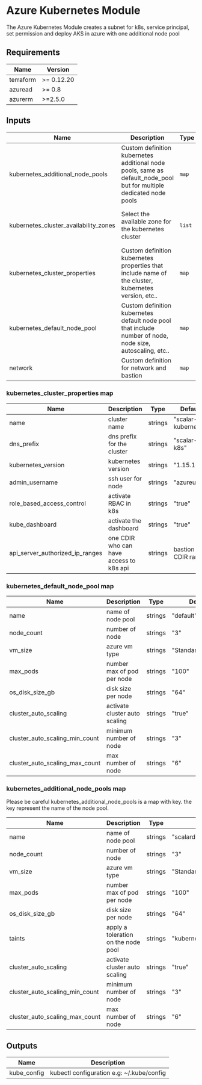 # Azure Kubernetes Module

The Azure Kubernetes Module creates a subnet for k8s, service principal, set permission and deploy AKS in azure with one additional node pool

## Requirements

| Name | Version |
|------|---------|
| terraform | >= 0.12.20 |
| azuread | >= 0.8 |
| azurerm | >=2.5.0 |

## Inputs

| Name | Description | Type | Default | Required |
|------|-------------|------|---------|:--------:|
| kubernetes_additional_node_pools | Custom definition kubernetes additional node pools, same as default_node_pool but for multiple dedicated node pools | `map` | `{}` | no |
| kubernetes_cluster_availability_zones | Select the available zone for the kubernetes cluster | `list` | <pre>[<br>"1",<br>"2",<br>"3"<br>]</pre> | no |
| kubernetes_cluster_properties | Custom definition kubernetes properties that include name of the cluster, kubernetes version, etc.. | `map` | `{}` | no |
| kubernetes_default_node_pool | Custom definition kubernetes default node pool that include number of node, node size, autoscaling, etc.. | `map` | `{}` | no |
| network | Custom definition for network and bastion | `map` | `{}` | no |

### kubernetes_cluster_properties map

| Name | Description | Type | Default | Required |
|------|-------------|------|---------|:--------:|
| name | cluster name | strings | "scalar-kubernetes" | no |
| dns_prefix | dns prefix for the cluster | strings | "scalar-k8s" | no |
| kubernetes_version | kubernetes version | strings | "1.15.10" | no|
| admin_username | ssh user for node | strings | "azureuser" | no |
| role_based_access_control | activate RBAC in k8s | strings | "true" | no |
| kube_dashboard | activate the dashboard | strings | "true" | no |
| api_server_authorized_ip_ranges | one CDIR who can have access to k8s api | strings | bastion CDIR range | no |

### kubernetes_default_node_pool map

| Name | Description | Type | Default | Required |
|------|-------------|------|---------|:--------:|
| name | name of node pool | strings | "default" | no |
| node_count | number of node | strings | "3" | no |
| vm_size | azure vm type | strings | "Standard_DS2_v2" | no |
| max_pods | number max of pod per node | strings | "100" | no |
| os_disk_size_gb | disk size per node | strings | "64" | no |
| cluster_auto_scaling | activate cluster auto scaling | strings | "true" | no |
| cluster_auto_scaling_min_count | minimum number of node| strings | "3" | no |
| cluster_auto_scaling_max_count | max number of node | strings | "6" | no |

### kubernetes_additional_node_pools map

Please be careful kubernetes_additional_node_pools is a map with key. the key represent the name of the node pool.

| Name | Description | Type | Default | Required |
|------|-------------|------|---------|:--------:|
| name | name of node pool | strings | "scalardl" | no |
| node_count | number of node | strings | "3" | no |
| vm_size | azure vm type | strings| "Standard_DS2_v2" | no |
| max_pods | number max of pod per node | strings | "100" | no |
| os_disk_size_gb | disk size per node | strings | "64" | no |
| taints | apply a toleration on the node pool | strings | "kubernetes.io/app=scalardl:NoSchedule" | no |
| cluster_auto_scaling | activate cluster auto scaling | strings | "true" | no |
| cluster_auto_scaling_min_count | minimum number of node| strings | "3" | no |
| cluster_auto_scaling_max_count | max number of node | strings | "6" | no |

## Outputs

| Name | Description |
|------|-------------|
| kube_config | kubectl configuration e.g: ~/.kube/config |
